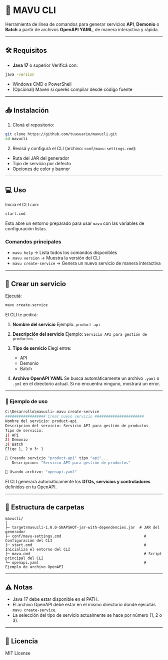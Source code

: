 # 🚀 MAVU CLI

Herramienta de línea de comandos para generar servicios **API**, **Demonio** o **Batch** a partir de archivos **OpenAPI YAML**, de manera interactiva y rápida.

---

## 🛠 Requisitos

* **Java 17** o superior
  Verificá con:

```bash
java -version
```

* Windows CMD o PowerShell
* (Opcional) Maven si querés compilar desde código fuente

---

## 📥 Instalación

1. Cloná el repositorio:

```bash
git clone https://github.com/tuusuario/mavucli.git
cd mavucli
```

2. Revisá y configurá el CLI (archivo: `conf/mavu-settings.cmd`):

* Ruta del JAR del generador
* Tipo de servicio por defecto
* Opciones de color y banner

---

## 💻 Uso

Iniciá el CLI con:

```bash
start.cmd
```

Esto abre un entorno preparado para usar `mavu` con las variables de configuración listas.

### Comandos principales

* `mavu help` → Lista todos los comandos disponibles
* `mavu version` → Muestra la versión del CLI
* `mavu create-service` → Genera un nuevo servicio de manera interactiva

---

## 📝 Crear un servicio

Ejecutá:

```bash
mavu create-service
```

El CLI te pedirá:

1. **Nombre del servicio**
   Ejemplo: `product-api`

2. **Descripción del servicio**
   Ejemplo: `Servicio API para gestión de productos`

3. **Tipo de servicio**
   Elegí entre:

   * API
   * Demonio
   * Batch

4. **Archivo OpenAPI YAML**
   Se busca automáticamente un archivo `.yaml` o `.yml` en el directorio actual.
   Si no encuentra ninguno, mostrará un error.

---

### 📌 Ejemplo de uso

```bash
C:\Desarrollo\mavucli> mavu create-service
################## Crear nuevo servicio ######################
Nombre del servicio: product-api
Descripcion del servicio: Servicio API para gestión de productos
Tipo de servicio:
1) API
2) Demonio
3) Batch
Elige 1, 2 o 3: 1

🧩 Creando servicio "product-api" tipo "api"...
   Descripcion: "Servicio API para gestión de productos"

🧩 Usando archivo: "openapi.yaml"
```

El CLI generará automáticamente los **DTOs, servicios y controladores** definidos en tu OpenAPI.

---

## 📂 Estructura de carpetas

```
mavucli/
│
├─ target/mavucli-1.0.0-SNAPSHOT-jar-with-dependencies.jar  # JAR del generador
├─ conf/mavu-settings.cmd                                     # Configuración del CLI
├─ start.cmd                                                  # Inicializa el entorno del CLI
├─ mavu.cmd                                                   # Script principal del CLI
└─ openapi.yaml                                               # Ejemplo de archivo OpenAPI
```

---

## ⚠️ Notas

* Java 17 debe estar disponible en el PATH.
* El archivo OpenAPI debe estar en el mismo directorio donde ejecutás `mavu create-service`.
* La selección del tipo de servicio actualmente se hace por número (1, 2 o 3).

---

## 📄 Licencia

MIT License
